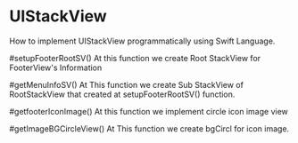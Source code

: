 # UIStackView
How to implement UIStackView programmatically using Swift Language.

#setupFooterRootSV()
At this function we create Root StackView for FooterView's Information

#getMenuInfoSV()
At This function we create Sub StackView of RootStackView that created at setupFooterRootSV() function.

#getfooterIconImage()
At this function we implement circle icon image view

#getImageBGCircleView()
At This function we create bgCircl for icon image.
